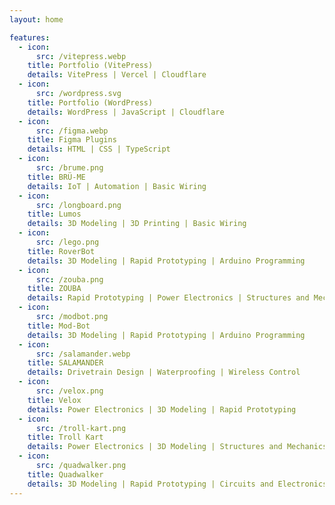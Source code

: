 ```yaml
---
layout: home

features:
  - icon:
      src: /vitepress.webp
    title: Portfolio (VitePress)
    details: VitePress | Vercel | Cloudflare
  - icon:
      src: /wordpress.svg
    title: Portfolio (WordPress)
    details: WordPress | JavaScript | Cloudflare
  - icon:
      src: /figma.webp
    title: Figma Plugins
    details: HTML | CSS | TypeScript
  - icon:
      src: /brume.png
    title: BRÜ-ME
    details: IoT | Automation | Basic Wiring
  - icon:
      src: /longboard.png
    title: Lumos
    details: 3D Modeling | 3D Printing | Basic Wiring
  - icon:
      src: /lego.png
    title: RoverBot
    details: 3D Modeling | Rapid Prototyping | Arduino Programming
  - icon:
      src: /zouba.png
    title: ZOUBA
    details: Rapid Prototyping | Power Electronics | Structures and Mechanics
  - icon:
      src: /modbot.png
    title: Mod-Bot
    details: 3D Modeling | Rapid Prototyping | Arduino Programming
  - icon:
      src: /salamander.webp
    title: SALAMANDER
    details: Drivetrain Design | Waterproofing | Wireless Control
  - icon:
      src: /velox.png
    title: Velox
    details: Power Electronics | 3D Modeling | Rapid Prototyping
  - icon:
      src: /troll-kart.png
    title: Troll Kart
    details: Power Electronics | 3D Modeling | Structures and Mechanics
  - icon:
      src: /quadwalker.png
    title: Quadwalker
    details: 3D Modeling | Rapid Prototyping | Circuits and Electronics
---
```


